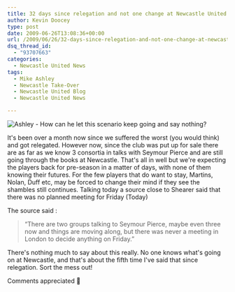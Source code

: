 ```yaml
---
title: 32 days since relegation and not one change at Newcastle United
author: Kevin Doocey
type: post
date: 2009-06-26T13:08:36+00:00
url: /2009/06/26/32-days-since-relegation-and-not-one-change-at-newcastle-united/
dsq_thread_id:
  - "93707663"
categories:
  - Newcastle United News
tags:
  - Mike Ashley
  - Newcastle Take-Over
  - Newcastle United Blog
  - Newcastle United News

---
```

![Ashley - How can he let this scenario keep going and say nothing?](http://static.guim.co.uk/sys-images/Football/Pix/pictures/2009/1/6/1231281550034/Mike-Ashley-001.jpg)

It's been over a month now since we suffered the worst (you would think) and got relegated. However now, since the club was put up for sale there are  as far as we know 3 consortia in talks with Seymour Pierce and are still going through the books at Newcastle. That's all in well but we're expecting the players back for pre-season in a matter of days, with none of them knowing their futures. For the few players that do want to stay, Martins, Nolan, Duff etc, may be forced to change their mind if they see the shambles still continues. Talking today a source close to Shearer said that there was no planned meeting for Friday (Today)

The source said :

> “There are two groups talking to Seymour Pierce, maybe even three now and things are moving along, but there was never a meeting in London to decide anything on Friday.”

There's nothing much to say about this really. No one knows what's going on at Newcastle, and that's about the fifth time I've said that since relegation. Sort the mess out!

Comments appreciated 🙂
